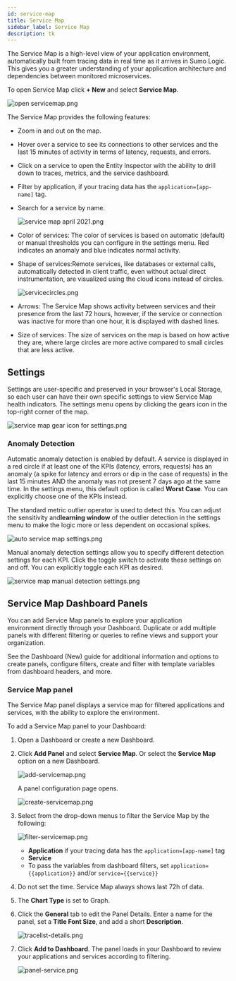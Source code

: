 ```yaml
---
id: service-map
title: Service Map
sidebar_label: Service Map
description: tk
---
```


The Service Map is a high-level view of your application environment, automatically built from tracing data in real time as it arrives in Sumo Logic. This gives you a greater understanding of your application architecture and dependencies between monitored microservices.

To open Service Map click **+ New** and select **Service Map**.

![open servicemap.png](/img/traces/open-service-map.png)

The Service Map provides the following features:

* Zoom in and out on the map.
* Hover over a service to see its connections to other services and the last 15 minutes of activity in terms of latency, requests, and errors.
* Click on a service to open the Entity Inspector with the ability to drill down to traces, metrics, and the service dashboard.
* Filter by application, if your tracing data has the `application=[app-name]` tag.
* Search for a service by name.

   ![service map april 2021.png](/img/traces/service-map-example.png)

* Color of services: The color of services is based on automatic (default) or manual thresholds you can configure in the settings menu. Red indicates an anomaly and blue indicates normal activity.
* Shape of services:Remote services, like databases or external calls, automatically detected in client traffic, even without actual direct instrumentation, are visualized using the cloud icons instead of circles.

   ![servicecircles.png](/img/traces/service-circles.png)

* Arrows: The Service Map shows activity between services and their presence from the last 72 hours, however, if the service or connection was inactive for more than one hour, it is displayed with dashed lines.
* Size of services: The size of services on the map is based on how active they are, where large circles are more active compared to small circles that are less active.  

## Settings

Settings are user-specific and preserved in your browser's Local Storage, so each user can have their own specific settings to view Service Map health indicators. The settings menu opens by clicking the gears icon in the top-right corner of the map.   

![service map gear icon for settings.png](/img/traces/service-map-gear-icon-for-settings.png)

### Anomaly Detection

Automatic anomaly detection is enabled by default. A service is displayed in a red circle if at least one of the KPIs (latency, errors, requests) has an anomaly (a spike for latency and errors or dip in the case of requests) in the last 15 minutes AND the anomaly was not present 7 days ago at the same time. In the settings menu, this default option is called **Worst Case**. You can explicitly choose one of the KPIs instead.

The standard metric outlier operator is used to detect this. You can adjust the sensitivity and**learning window** of the outlier detection in the settings menu to make the logic more or less dependent on occasional spikes. 

![auto service map settings.png](/img/traces/auto-service-map-settings.png)

Manual anomaly detection settings allow you to specify different detection settings for each KPI. Click the toggle switch to activate these settings on and off. You can explicitly toggle each KPI as desired.

![service map manual detection settings.png](/img/traces/service-map-manual-detection-settings.png)

## Service Map Dashboard Panels

You can add Service Map panels to explore your application environment directly through your Dashboard. Duplicate or add multiple panels with different filtering or queries to refine views and support your organization. 

See the Dashboard (New) guide for additional information and options to create panels, configure filters, create and filter with template variables from dashboard headers, and more.

### Service Map panel

The Service Map panel displays a service map for filtered applications and services, with the ability to explore the environment.

To add a Service Map panel to your Dashboard:

1. Open a Dashboard or create a new Dashboard.
1. Click **Add Panel** and select **Service Map**. Or select the **Service Map** option on a new Dashboard.  

   ![add-servicemap.png](/img/traces/add-servicemap.png)  

   A panel configuration page opens.  

   ![create-servicemap.png](/img/traces/create-servicemap.png)

1. Select from the drop-down menus to filter the Service Map by the following:  

   ![filter-servicemap.png](/img/traces/filter-servicemap.png)

   * **Application** if your tracing data has the `application=[app-name]` tag
   * **Service**
   * To pass the variables from dashboard filters, set `application={{application}}` and/or `service={{service}}`

1. Do not set the time. Service Map always shows last 72h of data.

1. The **Chart Type** is set to Graph.

1. Click the **General** tab to edit the Panel Details. Enter a name for the panel, set a **Title Font Size**, and add a short **Description**.  

   ![tracelist-details.png](/img/traces/tracelist-details.png)

1. Click **Add to Dashboard**. The panel loads in your Dashboard to review your applications and services according to filtering.  

   ![panel-service.png](/img/traces/panel-service.png)
